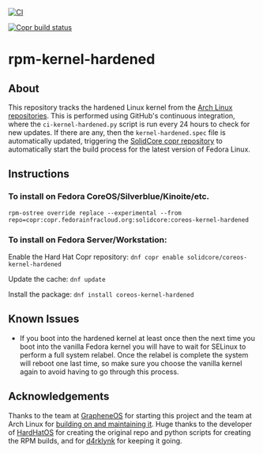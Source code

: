 [![CI](https://github.com/solidc0re/rpm-kernel-hardened/actions/workflows/rpm-kernel-hardened.yml/badge.svg)](https://github.com/solidc0re/rpm-kernel-hardened/actions/workflows/rpm-kernel-hardened.yml)

[![Copr build status](https://copr.fedorainfracloud.org/coprs/solidcore/coreos-kernel-hardened/package/coreos-kernel-hardened/status_image/last_build.png)](https://copr.fedorainfracloud.org/coprs/solidcore/coreos-kernel-hardened/package/coreos-kernel-hardened/)

# rpm-kernel-hardened

## About
This repository tracks the hardened Linux kernel from the [Arch Linux repositories](https://archlinux.org/packages/extra/x86_64/linux-hardened). This is performed using GitHub's continuous integration, where the `ci-kernel-hardened.py` script is run every 24 hours to check for new updates. If there are any, then the `kernel-hardened.spec` file is automatically updated, triggering the [SolidCore copr repository](https://copr.fedorainfracloud.org/coprs/solidcore/coreos-kernel-hardened/) to automatically start the build process for the latest version of Fedora Linux.


## Instructions
### To install on Fedora CoreOS/Silverblue/Kinoite/etc.

`rpm-ostree override replace --experimental --from repo=copr:copr.fedorainfracloud.org:solidcore:coreos-kernel-hardened`


### To install on Fedora Server/Workstation:

Enable the Hard Hat Copr repository: `dnf copr enable solidcore/coreos-kernel-hardened`

Update the cache: `dnf update`

Install the package: `dnf install coreos-kernel-hardened`


## Known Issues
- If you boot into the hardened kernel at least once then the next time you boot into the vanilla Fedora kernel you will have to wait for SELinux to perform a full system relabel. Once the relabel is complete the system will reboot one last time, so make sure you choose the vanilla kernel again to avoid having to go through this process.

## Acknowledgements
Thanks to the team at [GrapheneOS](https://github.com/GrapheneOS/linux-hardened) for starting this project and the team at Arch Linux for [building on and maintaining it](https://github.com/anthraxx/linux-hardened). Huge thanks to the developer of [HardHatOS](https://github.com/HardHatOS) for creating the original repo and python scripts for creating the RPM builds, and for [d4rklynk](https://github.com/d4rklynk) for keeping it going.

